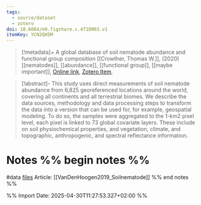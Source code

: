 ```yaml
---
tags:
  - source/dataset
  - zotero
doi: 10.6084/m9.figshare.c.4718003.v1
itemKey: YCN2QH5M
---
```

>[!metadata]+
> A global database of soil nematode abundance and functional group composition
> [[Crowther, Thomas W.]], 
>  (2020)
> [[nematodes]], [[abundance]], [[functional group]], [[maybe important]], 
> [Online link](https://springernature.figshare.com/collections/A_global_database_of_soil_nematode_abundance_and_functional_group_composition/4718003), [Zotero Item](zotero://select/library/items/YCN2QH5M), 

>[!abstract]-
>This study uses direct measurements of soil nematode abundance from 6,825 georeferenced locations around the world, covering all continents and all terrestrial biomes. We describe the data sources, methodology and data processing steps to transform the data into a version that can be used for, for example, geospatial modeling. To do so, the samples were aggregated to the 1-km2 pixel level, each pixel is linked to 73 global covariate layers. These include on soil physiochemical properties, and vegetation, climate, and topographic, anthropogenic, and spectral reflectance information.

# Notes %% begin notes %%
#data 
[files](file:\\\C:\Users\aburg\Documents\code\nematode_exploration\data)
Article: [[VanDenHoogen2019_Soilnematode]]
%% end notes %%




%% Import Date: 2025-04-30T11:27:53.327+02:00 %%
